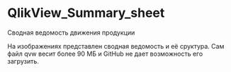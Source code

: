 # QlikView_Summary_sheet
Сводная ведомость движения продукции

На изображениях представлен сводная ведомость и её сруктура.
Сам файл qvw весит более 90 МБ и GitHub не дает возможность его загрузить.
